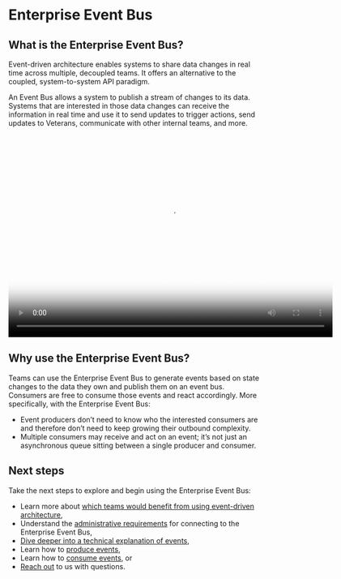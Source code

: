 # Enterprise Event Bus

## What is the Enterprise Event Bus?

Event-driven architecture enables systems to share data changes in real time across multiple, decoupled teams. It offers an alternative to the coupled, system-to-system API paradigm.

An Event Bus allows a system to publish a stream of changes to its data. Systems that are interested in those data changes can receive the information in real time and use it to send updates to trigger actions, send updates to Veterans, communicate with other internal teams, and more.

<video width="640" height="400" crossorigin="anonymous" controls poster="img/phase3_demo_poster.png">
  <source src="videos/phase3_demo.mp4" type="video/mp4">
  <track src="videos/GMT20230808-163754_Recording.transcript.vtt" label="English" kind="captions" srclang="en-us" default >
</video>

## Why use the Enterprise Event Bus?

Teams can use the Enterprise Event Bus to generate events based on state changes to the data they own and publish them on an event bus. Consumers are free to consume those events and react accordingly. More specifically, with the Enterprise Event Bus:
* Event producers don’t need to know who the interested consumers are and therefore don’t need to keep growing their outbound complexity.
* Multiple consumers may receive and act on an event; it’s not just an asynchronous queue sitting between a single producer and consumer.

## Next steps

Take the next steps to explore and begin using the Enterprise Event Bus:

* Learn more about [which teams would benefit from using event-driven architecture](./get-started.md),
* Understand the [administrative requirements](./administrative-requirements.md) for connecting to the Enterprise Event Bus,
* [Dive deeper into a technical explanation of events](./intro-to-eda.md),
* Learn how to [produce events](./produce-events.md),
* Learn how to [consume events](./consume-events.md), or 
* [Reach out](./get-support.md) to us with questions. 
